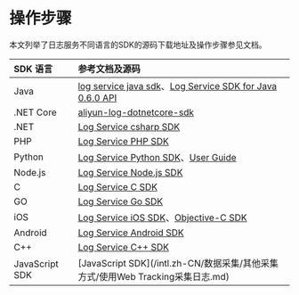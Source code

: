 # 操作步骤

本文列举了日志服务不同语言的SDK的源码下载地址及操作步骤参见文档。

|SDK 语言|参考文档及源码|
|:-----|:------|
|Java|[log service java sdk](https://github.com/aliyun/aliyun-log-java-sdk)、[Log Service SDK for Java 0.6.0 API](http://log-java-docs.oss-cn-hangzhou.aliyuncs.com/)|
|.NET Core|[aliyun-log-dotnetcore-sdk](https://github.com/aliyun/aliyun-log-dotnetcore-sdk)|
|.NET|[Log Service csharp SDK](https://github.com/aliyun/aliyun-log-chsarp-sdk)|
|PHP|[Log Service PHP SDK](https://github.com/aliyun/aliyun-log-php-sdk)|
|Python|[Log Service Python SDK](https://github.com/aliyun/aliyun-log-python-sdk)、[User Guide](http://aliyun-log-python-sdk.readthedocs.io/README_CN.html)|
|Node.js|[Log Service Node.js SDK](https://github.com/aliyun-UED/aliyun-sdk-js/tree/master/samples/sls)|
|C|[Log Service C SDK](https://github.com/aliyun/aliyun-log-c-sdk)|
|GO|[Log Service Go SDK](https://github.com/aliyun/aliyun-log-go-sdk)|
|iOS|[Log Service iOS SDK](https://github.com/aliyun/aliyun-log-ios-sdk)、[Objective-C SDK](https://github.com/lujiajing1126/AliyunLogObjc)|
|Android|[Log Service Android SDK](https://github.com/aliyun/aliyun-log-android-sdk)|
|C++|[Log Service C++ SDK](https://github.com/aliyun/aliyun-log-cpp-sdk)|
|JavaScript SDK|[JavaScript SDK](/intl.zh-CN/数据采集/其他采集方式/使用Web Tracking采集日志.md)|


